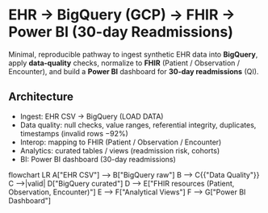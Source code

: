# EHR → BigQuery (GCP) → FHIR → Power BI (30-day Readmissions)

Minimal, reproducible pathway to ingest synthetic EHR data into **BigQuery**, apply **data-quality** checks, normalize to **FHIR** (Patient / Observation / Encounter), and build a **Power BI** dashboard for **30-day readmissions** (QI).

## Architecture
- Ingest: EHR CSV → BigQuery (LOAD DATA)
- Data quality: null checks, value ranges, referential integrity, duplicates, timestamps (invalid rows −92%)
- Interop: mapping to FHIR (Patient / Observation / Encounter)
- Analytics: curated tables / views (readmission risk, cohorts)
- BI: Power BI dashboard (30-day readmissions)

flowchart LR
  A["EHR CSV"] --> B["BigQuery raw"]
  B --> C{{"Data Quality"}}
  C -->|valid| D["BigQuery curated"]
  D --> E["FHIR resources (Patient, Observation, Encounter)"]
  E --> F["Analytical Views"]
  F --> G["Power BI Dashboard"]
